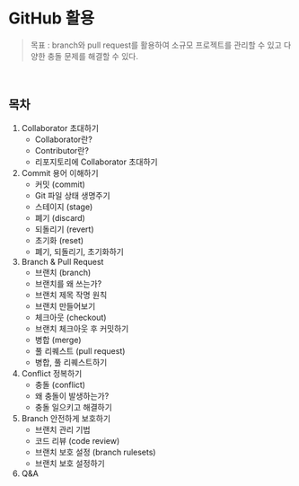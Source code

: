 # GitHub 활용
> 목표 : branch와 pull request를 활용하여 소규모 프로젝트를 관리할 수 있고 다양한 충돌 문제를 해결할 수 있다.

<br />

## 목차
1. Collaborator 초대하기
   - Collaborator란?
   - Contributor란?
   - 리포지토리에 Collaborator 초대하기
2. Commit 용어 이해하기
   - 커밋 (commit)
   - Git 파일 상태 생명주기
   - 스테이지 (stage)
   - 폐기 (discard)
   - 되돌리기 (revert)
   - 초기화 (reset)
   - 폐기, 되돌리기, 초기화하기
3. Branch & Pull Request
   - 브랜치 (branch)
   - 브랜치를 왜 쓰는가?
   - 브랜치 제목 작명 원칙
   - 브랜치 만들어보기
   - 체크아웃 (checkout)
   - 브랜치 체크아웃 후 커밋하기
   - 병합 (merge)
   - 풀 리퀘스트 (pull request)
   - 병합, 풀 리퀘스트하기
4. Conflict 정복하기
   - 충돌 (conflict)
   - 왜 충돌이 발생하는가?
   - 충돌 일으키고 해결하기
5. Branch 안전하게 보호하기
   - 브랜치 관리 기법
   - 코드 리뷰 (code review)
   - 브랜치 보호 설정 (branch rulesets)
   - 브랜치 보호 설정하기
6. Q&A
